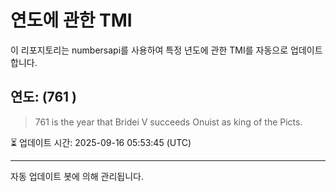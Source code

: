 
# 연도에 관한 TMI

이 리포지토리는 numbersapi를 사용하여 특정 년도에 관한 TMI를 자동으로 업데이트합니다.

## 연도: (761 )
> 761 is the year that Bridei V succeeds Onuist as king of the Picts.

⏳ 업데이트 시간: 2025-09-16 05:53:45 (UTC)

---
자동 업데이트 봇에 의해 관리됩니다.
